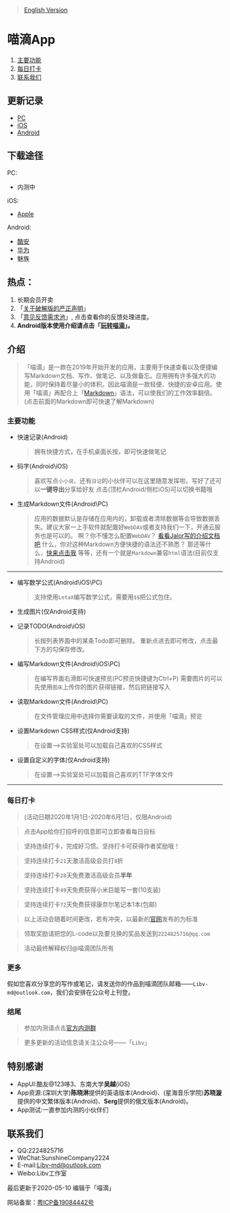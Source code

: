 > [English Version](https://sunshinesudio.com/miad-English)

# 喵滴App
1.  [主要功能](#主要功能)
2.  [每日打卡](#每日打卡)
3.  [联系我们](#联系我们)

## 更新记录
* [PC](https://sunshinesudio.com/PC/log)
* [iOS](https://sunshinesudio.com/iOS/log)
* [Android](https://sunshinesudio.com/Android/log)

## 下载途径
PC:

* 内测中

iOS:
* [Apple](https://apps.apple.com/cn/app/%E5%96%B5%E6%BB%B4/id1497445971)

Android:
* [酷安](https://www.coolapk.com/apk/cn.sunshinesudio.libv)
* [华为](https://appstore.huawei.com/app/C101050203)
* 魅族

## 热点：
1. 长期会员开卖
1. 「[关于破解版的严正声明](https://jaloroo.github.io/help/Crack)」
1. 「[意见反馈需求池](https://github.com/Libv-MiaD/MiaD-Suggestion/issues)」, 点击查看你的反馈处理进度。
1. **Android版本使用介绍请点击「[玩转喵滴](https://jaloroo.github.io/help/help)」。**

## 介绍
> 「喵滴」是一款在2019年开始开发的应用，主要用于快速查看以及便捷编写Markdown文档、写作、做笔记、以及做备忘。应用拥有许多强大的功能，同时保持着尽量小的体积。因此喵滴是一款轻便、快捷的安卓应用。使用「喵滴」再配合上「[Markdown](https://jaloroo.github.io/Markdown-Intro)」语法，可以使我们的工作效率翻倍。(点击前面的Markdown即可快速了解Markdown)

### 主要功能
* 快速记录(Android)
	> 拥有快捷方式，在手机桌面长按，即可快速做笔记

* 码字(Android\iOS)
	> 喜欢写点`小小说`、还有`日记`的小伙伴可以在这里随意发挥啦。写好了还可以**一键导出**分享给好友
	> 点击(顶栏Android/侧栏iOS)可以切换书籍哦

* 生成Markdown文件(Android\PC)
	> 应用的数据默认是存储在应用内的，卸载或者清除数据等会导致数据丢失。建议大家一上手软件就配置好`WebDAV`或者支持我们一下，开通云服务也是可以的。
	> 啊？你不懂怎么配置`WebDAV`？
	> [看看Jalor写的介绍文档吧](https://www.jianguoyun.com/p/DUGwV7oQg7GBCBj59sQC)
	> 什么，你对这种Markdown方便快捷的语法还不熟悉？
	> 那还等什么，[快来点击我](https://github.com/younghz/Markdown)
	> 等等，还有一个就是`Markdown`兼容`html`语法(目前仅支持Android)
---

* 编写数学公式(Android\iOS\PC)
	>支持使用`LetaX`编写数学公式，需要用`$$`把公式包住。

* 生成图片(仅Android支持)

* 记录TODO(Android\iOS)
	> 长按列表界面中的某条Todo即可删除。
	> 重新点进去即可修改，点击最下方的勾保存修改。

* 编写Markdown文件(Android\iOS\PC)
	> 在编写界面右滑即可快速预览(PC预览快捷键为Ctrl+P)
	> 需要图片的可以先使用`图床`上传你的图片获得链接，然后把链接写入

* 读取Markdown文件(Android\PC)
	> 在文件管理应用中选择你需要读取的文件，并使用「喵滴」预览

* 设置Markdown CSS样式(仅Android支持)
	> 在设置—>实验室处可以加载自己喜欢的CSS样式

* 设置自定义的字体(仅Android支持)
	> 在设置—>实验室处可以加载自己喜欢的TTF字体文件

---

### 每日打卡
> (活动日期2020年1月1日-2020年6月1日，仅限Android)

> 点击App给你打招呼的信息即可立即查看每日目标

> 坚持连续打卡，完成好习惯。坚持打卡可获得作者奖励哦！

> 坚持连续打卡`21`天激活高级会员打`8`折

> 坚持连续打卡`28`天免费激活高级会员**半年**

> 坚持连续打卡`49`天免费获得小米巨能写一套(10支装)

> 坚持连续打卡`72`天免费获得康奈尔笔记本1本(包邮)

> 以上活动会随着时间更改，若有冲突，以最新的[官网](https://sunshinesudio.com)发布的为标准

> 领取奖励请把您的L-code以及要兑换的奖品发送到`2224825716@qq.com`
    
> 活动最终解释权归@喵滴团队所有

### 更多
假如您喜欢分享您的写作或笔记，请发送你的作品到喵滴团队邮箱——`Libv-md@outlook.com`，我们会安排在公众号上刊登。

### 结尾
> 参加内测请点击[官方内测群](:https://jq.qq.com/?_wv=1027&k=52RzxWK)

> 更多更新的活动信息请关注公众号——「`Libv`」

## 特别感谢
* AppUI:酷友@123哆3、东南大学**吴越**(iOS)
* App资源:(深圳大学)**陈晓淋**提供的英语版本(Android)、(星海音乐学院)**苏晓漩**提供的中文繁体版本(Android)、**Serg**提供的俄文版本(Android)。
* App测试:一直参加内测的小伙伴们

## 联系我们
* QQ:2224825716
* WeChat:SunshineCompany2224
* E-mail:Libv-md@outlook.com
* Weibo:Libv工作室

最后更新于2020-05-10
编辑于「喵滴」

网站备案：[粤ICP备19084442号](http://www.beian.miit.gov.cn/)
